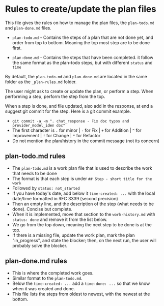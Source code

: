 # Rules to create/update the plan files

This file gives the rules on how to manage the plan files, the `plan-todo.md` and `plan-done.md` files. 

- `plan-todo.md` - Contains the steps of a plan that are not done yet, and order from top to bottom. Meaning the top most step are to be done first. 

- `plan-done.md` - Contains the steps that have been completed. it follow the same format as the plan-todo steps, but with different `status` and `time`

By default, the `plan-todo.md` and `plan-done.md` are located in the same folder as the `_plan-rules.md` folder. 

The user might ask to create or update the plan, or perform a step. When performing a step, perform the step from the top. 

When a step is done, and file updated, also add in the response, at end a suggest git commit for the step. 
Here is a git commit example. 
  - `git commit -a -m ". chat_response - Fix doc typos and provider_model_iden doc"`
  - The first character is `.` for minor | `-` for Fix | `+` for Addition | `^` for Improvement | `!` for Change | `*` for Refactor
  - Do not mention the plan/history in the commit message (not its concern)


## plan-todo.md rules

- The `plan-todo.md` is a work plan file that is used to describe the work that needs to be done
- The format is that each step is under `## Step - short title for the work`
- Followed by `status: not_started`
- If you have today's date, add below it `time-created: ...` with the local date/time formatted in RFC 3339 (second precision)
- Then an empty line, and the description of the step (what needs to be done). Concise but complete.
- When it is implemented, move that section to the `work-history.md` with `status: done` and remove it from the list below.
- We go from the top down, meaning the next step to be done is at the top.
- If there is a missing file, update the work plan, mark the plan "in_progress", and state the blocker; then, on the next run, the user will probably solve the blocker.

## plan-done.md rules

- This is where the completed work goes.
- Similar format to the `plan-todo.md`.
- Below the `time-created: ...` add a `time-done: ...` so that we know when it was created and done.
- This file lists the steps from oldest to newest, with the newest at the bottom.


